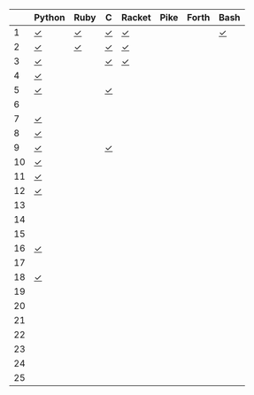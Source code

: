 |    | Python       | Ruby         | C            | Racket       | Pike         | Forth        | Bash         |
| -- | ------       | ----         | -            | ------       | ----         | -----        | ----         |
|  1 | [✓][01py]    | [✓][01rb]    | [✓][01c]     | [✓][01rkt]   |              |              | [✓][01sh]    |
|  2 | [✓][02py]    | [✓][02rb]    | [✓][02c]     | [✓][02rkt]   |              |              |              |
|  3 | [✓][03py]    |              | [✓][03c]     | [✓][03rkt]   |              |              |              |
|  4 | [✓][04py]    |              |              |              |              |              |              |
|  5 | [✓][05py]    |              | [✓][05c]     |              |              |              |              |
|  6 |              |              |              |              |              |              |              |
|  7 | [✓][07py]    |              |              |              |              |              |              |
|  8 | [✓][08py]    |              |              |              |              |              |              |
|  9 | [✓][09py]    |              | [✓][09c]     |              |              |              |              |
| 10 | [✓][10py]    |              |              |              |              |              |              |
| 11 | [✓][11py]    |              |              |              |              |              |              |
| 12 | [✓][12py]    |              |              |              |              |              |              |
| 13 |              |              |              |              |              |              |              |
| 14 |              |              |              |              |              |              |              |
| 15 |              |              |              |              |              |              |              |
| 16 | [✓][16py]    |              |              |              |              |              |              |
| 17 |              |              |              |              |              |              |              |
| 18 | [✓][18py]    |              |              |              |              |              |              |
| 19 |              |              |              |              |              |              |              |
| 20 |              |              |              |              |              |              |              |
| 21 |              |              |              |              |              |              |              |
| 22 |              |              |              |              |              |              |              |
| 23 |              |              |              |              |              |              |              |
| 24 |              |              |              |              |              |              |              |
| 25 |              |              |              |              |              |              |              |

[01py]:      https://github.com/allengarvin/adventofcode/blob/main/2018/01/01-python.py
[01rb]:      https://github.com/allengarvin/adventofcode/blob/main/2018/01/01-ruby.rb
[01c]:       https://github.com/allengarvin/adventofcode/blob/main/2018/01/01-c.c
[01rkt]:     https://github.com/allengarvin/adventofcode/blob/main/2018/01/01-racket.rkt
[01sh]:      https://github.com/allengarvin/adventofcode/blob/main/2018/01/01-bash.sh
[02py]:      https://github.com/allengarvin/adventofcode/blob/main/2018/02/02-python.py
[02rb]:      https://github.com/allengarvin/adventofcode/blob/main/2018/02/02-ruby.rb
[02c]:       https://github.com/allengarvin/adventofcode/blob/main/2018/02/02-c.c
[02rkt]:     https://github.com/allengarvin/adventofcode/blob/main/2018/02/02-racket.rkt
[03py]:      https://github.com/allengarvin/adventofcode/blob/main/2018/03/03-python.py
[03c]:       https://github.com/allengarvin/adventofcode/blob/main/2018/03/03-c.c
[03rkt]:     https://github.com/allengarvin/adventofcode/blob/main/2018/03/03-racket.rkt
[04py]:      https://github.com/allengarvin/adventofcode/blob/main/2018/04/04-python.py
[05py]:      https://github.com/allengarvin/adventofcode/blob/main/2018/05/05-python.py
[05c]:       https://github.com/allengarvin/adventofcode/blob/main/2018/05/05-c.c
[07py]:      https://github.com/allengarvin/adventofcode/blob/main/2018/07/07-python.py
[08py]:      https://github.com/allengarvin/adventofcode/blob/main/2018/08/08-python.py
[09py]:      https://github.com/allengarvin/adventofcode/blob/main/2018/09/09-python.py
[09c]:       https://github.com/allengarvin/adventofcode/blob/main/2018/09/09-c.c
[10py]:      https://github.com/allengarvin/adventofcode/blob/main/2018/10/10-python.py
[11py]:      https://github.com/allengarvin/adventofcode/blob/main/2018/11/11-python.py
[12py]:      https://github.com/allengarvin/adventofcode/blob/main/2018/12/12-python.py
[16py]:      https://github.com/allengarvin/adventofcode/blob/main/2018/16/16-python.py
[18py]:      https://github.com/allengarvin/adventofcode/blob/main/2018/18/18-python.py

